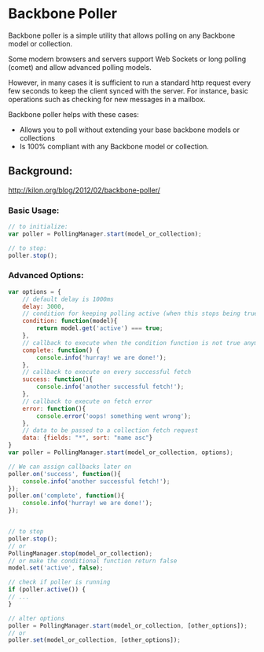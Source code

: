 # Backbone Poller
Backbone poller is a simple utility that allows polling on any Backbone model or collection.

Some modern browsers and servers support Web Sockets or long polling (comet) and allow advanced polling models.

However, in many cases it is sufficient to run a standard http request every few seconds to keep the client synced with the server. For instance, basic operations such as checking for new messages in a mailbox.

Backbone poller helps with these cases:

- Allows you to poll without extending your base backbone models or collections
- Is 100% compliant with any Backbone model or collection.

## Background:
http://kilon.org/blog/2012/02/backbone-poller/

### Basic Usage:
``` javascript
// to initialize:
var poller = PollingManager.start(model_or_collection);

// to stop:
poller.stop();

```

### Advanced Options:
``` javascript
var options = {
    // default delay is 1000ms
    delay: 3000, 
    // condition for keeping polling active (when this stops being true, polling will stop)
    condition: function(model){
        return model.get('active') === true;
    },
    // callback to execute when the condition function is not true anymore, or when calling stop()
    complete: function() { 
        console.info('hurray! we are done!'); 
    },
    // callback to execute on every successful fetch
    success: function(){ 
        console.info('another successful fetch!'); 
    },
    // callback to execute on fetch error
    error: function(){ 
        console.error('oops! something went wrong'); 
    },
    // data to be passed to a collection fetch request
    data: {fields: "*", sort: "name asc"}
}
var poller = PollingManager.start(model_or_collection, options);

// We can assign callbacks later on
poller.on('success', function(){
    console.info('another successful fetch!'); 
});
poller.on('complete', function(){
    console.info('hurray! we are done!');
});


// to stop
poller.stop();
// or
PollingManager.stop(model_or_collection);
// or make the conditional function return false
model.set('active', false);

// check if poller is running
if (poller.active()) {
// ...
}

// alter options
poller = PollingManager.start(model_or_collection, [other_options]);
// or
poller.set(model_or_collection, [other_options]);

```